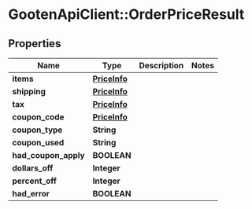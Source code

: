 # GootenApiClient::OrderPriceResult

## Properties
Name | Type | Description | Notes
------------ | ------------- | ------------- | -------------
**items** | [**PriceInfo**](PriceInfo.md) |  | 
**shipping** | [**PriceInfo**](PriceInfo.md) |  | 
**tax** | [**PriceInfo**](PriceInfo.md) |  | 
**coupon_code** | [**PriceInfo**](PriceInfo.md) |  | 
**coupon_type** | **String** |  | 
**coupon_used** | **String** |  | 
**had_coupon_apply** | **BOOLEAN** |  | 
**dollars_off** | **Integer** |  | 
**percent_off** | **Integer** |  | 
**had_error** | **BOOLEAN** |  | 



